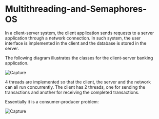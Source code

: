# Multithreading-and-Semaphores-OS

In a client-server system, the client application sends requests to a server application
through a network connection. In such system, the user interface is implemented in the
client and the database is stored in the server. 

The following diagram illustrates the classes for the client-server banking 
application. 

![Capture](https://user-images.githubusercontent.com/37845640/114465761-8d7b8380-9bb5-11eb-97d5-678d4588faed.JPG)

 
4 threads are implemented so that the client, the server and the network can all run concurrently. The 
client has 2 threads, one for sending the transactions and another for receiving 
the completed transactions. 

Essentially it is a consumer-producer problem:

![Capture](https://user-images.githubusercontent.com/37845640/114466099-0084fa00-9bb6-11eb-9622-872a5f3144e8.JPG)
